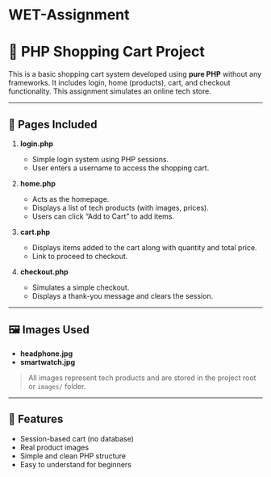 # WET-Assignment
# 🛒 PHP Shopping Cart Project

This is a basic shopping cart system developed using **pure PHP** without any frameworks. It includes login, home (products), cart, and checkout functionality. This assignment simulates an online tech store.

---

## 📁 Pages Included

1. **login.php**  
   - Simple login system using PHP sessions.  
   - User enters a username to access the shopping cart.

2. **home.php**  
   - Acts as the homepage.  
   - Displays a list of tech products (with images, prices).  
   - Users can click “Add to Cart” to add items.

3. **cart.php**  
   - Displays items added to the cart along with quantity and total price.  
   - Link to proceed to checkout.

4. **checkout.php**  
   - Simulates a simple checkout.  
   - Displays a thank-you message and clears the session.

---

## 🖼 Images Used

- **headphone.jpg**
- **smartwatch.jpg**
  

> All images represent tech products and are stored in the project root or `images/` folder.

---

## 🔧 Features

- Session-based cart (no database)
- Real product images
- Simple and clean PHP structure
- Easy to understand for beginners

